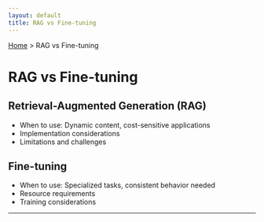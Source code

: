 ```yaml
---
layout: default
title: RAG vs Fine-tuning
---
```


[Home](../index.md) > RAG vs Fine-tuning

# RAG vs Fine-tuning

## Retrieval-Augmented Generation (RAG)
- When to use: Dynamic content, cost-sensitive applications
- Implementation considerations
- Limitations and challenges

## Fine-tuning
- When to use: Specialized tasks, consistent behavior needed
- Resource requirements
- Training considerations

---